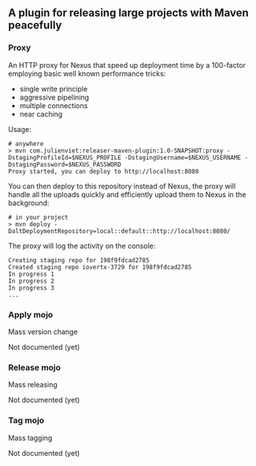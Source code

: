 ## A plugin for releasing large projects with Maven peacefully

### Proxy

An HTTP proxy for Nexus that speed up deployment time by a 100-factor employing basic well known performance tricks:

- single write principle
- aggressive pipelining
- multiple connections
- near caching

Usage:

```
# anywhere
> mvn com.julienviet:releaser-maven-plugin:1.0-SNAPSHOT:proxy -DstagingProfileId=$NEXUS_PROFILE -DstagingUsername=$NEXUS_USERNAME -DstagingPassword=$NEXUS_PASSWORD
Proxy started, you can deploy to http://localhost:8080
```

You can then deploy to this repository instead of Nexus, the proxy will handle all the uploads quickly and efficiently
upload them to Nexus in the background:

```
# in your project
> mvn deploy -DaltDeploymentRepository=local::default::http://localhost:8080/ 
```

The proxy will log the activity on the console:

```
Creating staging repo for 198f9fdcad2785
Created staging repo iovertx-3729 for 198f9fdcad2785
In progress 1
In progress 2
In progress 3
...
```

### Apply mojo

Mass version change

Not documented (yet)

### Release mojo

Mass releasing

Not documented (yet)

### Tag mojo

Mass tagging

Not documented (yet)